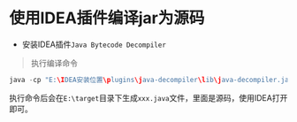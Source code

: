 # 使用IDEA插件编译jar为源码

- 安装IDEA插件`Java Bytecode Decompiler`

> 执行编译命令

```java
java -cp "E:\IDEA安装位置\plugins\java-decompiler\lib\java-decompiler.jar"org.jetbrains.java.decompiler.main.decompiler.ConsoleDecompiler -dgs=true E:\xxx.jar "E:\target"
```

执行命令后会在`E:\target`目录下生成`xxx.java`文件，里面是源码，使用IDEA打开即可。